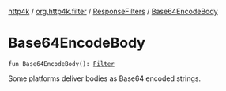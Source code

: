 [http4k](../../index.md) / [org.http4k.filter](../index.md) / [ResponseFilters](index.md) / [Base64EncodeBody](./-base64-encode-body.md)

# Base64EncodeBody

`fun Base64EncodeBody(): `[`Filter`](../../org.http4k.core/-filter/index.md)

Some platforms deliver bodies as Base64 encoded strings.

